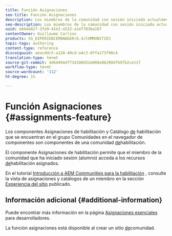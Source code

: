 ```yaml
---
title: Función Asignaciones
seo-title: Función Asignaciones
description: Los miembros de la comunidad con sesión iniciada actualmente pueden acceder a los recursos de habilitación asignados
seo-description: Los miembros de la comunidad con sesión iniciada actualmente pueden acceder a los recursos de habilitación asignados
uuid: e64da827-2fe9-41e2-a532-a1ef783ba167
contentOwner: Guillaume Carlino
products: SG_EXPERIENCEMANAGER/6.4/COMMUNITIES
topic-tags: authoring
content-type: reference
discoiquuid: aeacddc5-a128-40cd-a4c3-07fa173f90c4
translation-type: tm+mt
source-git-commit: 4d64494dff34108d32e060a96209df697b2ce11f
workflow-type: tm+mt
source-wordcount: '112'
ht-degree: 1%

---
```



# Función Asignaciones {#assignments-feature}

Los componentes Asignaciones de habilitación y Catálogo [de](catalog.md) habilitación que se encuentran en el grupo Comunidades en el navegador de componentes son componentes de una comunidad [de](overview.md#enablement-community)habilitación.

El componente Asignaciones de habilitación permite que el miembro de la comunidad que ha iniciado sesión (alumno) acceda a los recursos [de](resources.md)habilitación asignados.

En el tutorial [Introducción a AEM Communities para la habilitación](getting-started-enablement.md) , consulte la vista de asignaciones y catálogos de un miembro en la sección [Experiencia del sitio](enablement-published-site.md) publicado.

## Información adicional {#additional-information}

Puede encontrar más información en la página [Asignaciones esenciales](essentials-assignments.md) para desarrolladores.

La función [](functions.md#assignments-function) asignaciones está disponible al crear un sitio [de](sites-console.md)comunidad.
